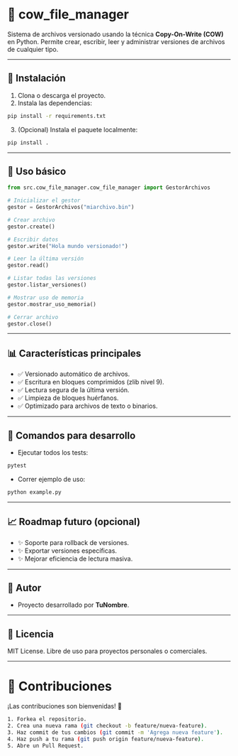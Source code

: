 # 📂 cow_file_manager

Sistema de archivos versionado usando la técnica **Copy-On-Write (COW)** en Python. Permite crear, escribir, leer y administrar versiones de archivos de cualquier tipo.

---

## 📅 Instalación

1. Clona o descarga el proyecto.
2. Instala las dependencias:

```bash
pip install -r requirements.txt
```

3. (Opcional) Instala el paquete localmente:

```bash
pip install .
```

---

## 📁 Uso básico

```python
from src.cow_file_manager.cow_file_manager import GestorArchivos

# Inicializar el gestor
gestor = GestorArchivos("miarchivo.bin")

# Crear archivo
gestor.create()

# Escribir datos
gestor.write("Hola mundo versionado!")

# Leer la última versión
gestor.read()

# Listar todas las versiones
gestor.listar_versiones()

# Mostrar uso de memoria
gestor.mostrar_uso_memoria()

# Cerrar archivo
gestor.close()
```


---

## 📊 Características principales

- ✅ Versionado automático de archivos.
- ✅ Escritura en bloques comprimidos (zlib nivel 9).
- ✅ Lectura segura de la última versión.
- ✅ Limpieza de bloques huérfanos.
- ✅ Optimizado para archivos de texto o binarios.

---

## 🔧 Comandos para desarrollo

- Ejecutar todos los tests:

```bash
pytest
```

- Correr ejemplo de uso:

```bash
python example.py
```


---

## 📈 Roadmap futuro (opcional)
- ✨ Soporte para rollback de versiones.
- ✨ Exportar versiones específicas.
- ✨ Mejorar eficiencia de lectura masiva.


---

## 👤 Autor
- Proyecto desarrollado por **TuNombre**.


---

## 📘 Licencia
MIT License. Libre de uso para proyectos personales o comerciales.

---

# 🔗 Contribuciones
¡Las contribuciones son bienvenidas! 🚀

```bash
1. Forkea el repositorio.
2. Crea una nueva rama (git checkout -b feature/nueva-feature).
3. Haz commit de tus cambios (git commit -m 'Agrega nueva feature').
4. Haz push a tu rama (git push origin feature/nueva-feature).
5. Abre un Pull Request.
